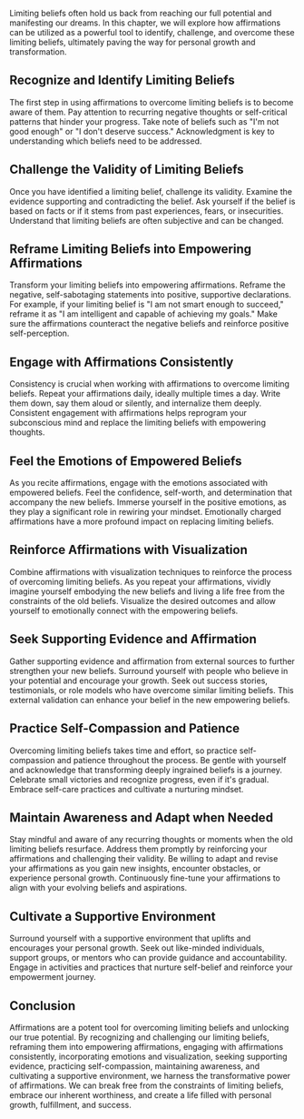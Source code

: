 
Limiting beliefs often hold us back from reaching our full potential and manifesting our dreams. In this chapter, we will explore how affirmations can be utilized as a powerful tool to identify, challenge, and overcome these limiting beliefs, ultimately paving the way for personal growth and transformation.

Recognize and Identify Limiting Beliefs
---------------------------------------

The first step in using affirmations to overcome limiting beliefs is to become aware of them. Pay attention to recurring negative thoughts or self-critical patterns that hinder your progress. Take note of beliefs such as "I'm not good enough" or "I don't deserve success." Acknowledgment is key to understanding which beliefs need to be addressed.

Challenge the Validity of Limiting Beliefs
------------------------------------------

Once you have identified a limiting belief, challenge its validity. Examine the evidence supporting and contradicting the belief. Ask yourself if the belief is based on facts or if it stems from past experiences, fears, or insecurities. Understand that limiting beliefs are often subjective and can be changed.

Reframe Limiting Beliefs into Empowering Affirmations
-----------------------------------------------------

Transform your limiting beliefs into empowering affirmations. Reframe the negative, self-sabotaging statements into positive, supportive declarations. For example, if your limiting belief is "I am not smart enough to succeed," reframe it as "I am intelligent and capable of achieving my goals." Make sure the affirmations counteract the negative beliefs and reinforce positive self-perception.

Engage with Affirmations Consistently
-------------------------------------

Consistency is crucial when working with affirmations to overcome limiting beliefs. Repeat your affirmations daily, ideally multiple times a day. Write them down, say them aloud or silently, and internalize them deeply. Consistent engagement with affirmations helps reprogram your subconscious mind and replace the limiting beliefs with empowering thoughts.

Feel the Emotions of Empowered Beliefs
--------------------------------------

As you recite affirmations, engage with the emotions associated with empowered beliefs. Feel the confidence, self-worth, and determination that accompany the new beliefs. Immerse yourself in the positive emotions, as they play a significant role in rewiring your mindset. Emotionally charged affirmations have a more profound impact on replacing limiting beliefs.

Reinforce Affirmations with Visualization
-----------------------------------------

Combine affirmations with visualization techniques to reinforce the process of overcoming limiting beliefs. As you repeat your affirmations, vividly imagine yourself embodying the new beliefs and living a life free from the constraints of the old beliefs. Visualize the desired outcomes and allow yourself to emotionally connect with the empowering beliefs.

Seek Supporting Evidence and Affirmation
----------------------------------------

Gather supporting evidence and affirmation from external sources to further strengthen your new beliefs. Surround yourself with people who believe in your potential and encourage your growth. Seek out success stories, testimonials, or role models who have overcome similar limiting beliefs. This external validation can enhance your belief in the new empowering beliefs.

Practice Self-Compassion and Patience
-------------------------------------

Overcoming limiting beliefs takes time and effort, so practice self-compassion and patience throughout the process. Be gentle with yourself and acknowledge that transforming deeply ingrained beliefs is a journey. Celebrate small victories and recognize progress, even if it's gradual. Embrace self-care practices and cultivate a nurturing mindset.

Maintain Awareness and Adapt when Needed
----------------------------------------

Stay mindful and aware of any recurring thoughts or moments when the old limiting beliefs resurface. Address them promptly by reinforcing your affirmations and challenging their validity. Be willing to adapt and revise your affirmations as you gain new insights, encounter obstacles, or experience personal growth. Continuously fine-tune your affirmations to align with your evolving beliefs and aspirations.

Cultivate a Supportive Environment
----------------------------------

Surround yourself with a supportive environment that uplifts and encourages your personal growth. Seek out like-minded individuals, support groups, or mentors who can provide guidance and accountability. Engage in activities and practices that nurture self-belief and reinforce your empowerment journey.

Conclusion
----------

Affirmations are a potent tool for overcoming limiting beliefs and unlocking our true potential. By recognizing and challenging our limiting beliefs, reframing them into empowering affirmations, engaging with affirmations consistently, incorporating emotions and visualization, seeking supporting evidence, practicing self-compassion, maintaining awareness, and cultivating a supportive environment, we harness the transformative power of affirmations. We can break free from the constraints of limiting beliefs, embrace our inherent worthiness, and create a life filled with personal growth, fulfillment, and success.
